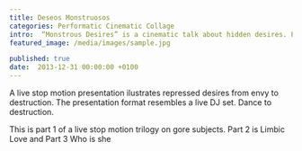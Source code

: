 ```yaml
---
title: Deseos Monstruosos
categories: Performatic Cinematic Collage 
intro:  “Monstrous Desires” is a cinematic talk about hidden desires. Part 1 of a trilogy with graphic violence on gore subjects.
featured_image: /media/images/sample.jpg

published: true
date:  2013-12-31 00:00:00 +0100
---
```



A live stop motion presentation ilustrates repressed desires from envy to destruction. The presentation format resembles a live DJ set. Dance to destruction.  

This is part 1 of a live stop motion trilogy on gore subjects.
Part 2 is Limbic Love and Part 3 Who is she